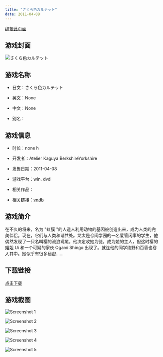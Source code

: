 ```yaml
---
title: "さくら色カルテット"
date: 2011-04-08
---
```

[编辑此页面](https://github.com/ACG-3/ADV3-source/blob/main/source/_posts/%E3%81%95%E3%81%8F%E3%82%89%E8%89%B2%E3%82%AB%E3%83%AB%E3%83%86%E3%83%83%E3%83%88.md)

## 游戏封面

![さくら色カルテット](https%3A//pan.timero.xyz/onedrive/img_lib_001/%E3%81%95%E3%81%8F%E3%82%89%E8%89%B2%E3%82%AB%E3%83%AB%E3%83%86%E3%83%83%E3%83%88_cover.avif)


## 游戏名称

- 日文：さくら色カルテット
- 英文：None
- 中文：None

- 别名：


## 游戏信息

- 时长：none h
- 开发者：Atelier Kaguya BerkshireYorkshire
- 发售日期：2011-04-08
- 游戏平台：win, dvd
- 相关作品：

- 相关链接：[vndb](https://vndb.org/v6393)


## 游戏简介

在不久的将来，名为 "虹膜 "的人造人利用动物的基因被创造出来，成为人类的完美伴侣。现在，它们与人类和谐共处。龙太是仓间学园的一名爱管闲事的学生，他偶然发现了一只名叫樱的流浪鸢尾。他决定收她为徒，成为她的主人，但这时樱的姐姐 Ui 和一个可疑的家伙 Ogami Shingo 出现了。就连他的同学绫野和百香也卷入其中。她似乎有很多秘密......




## 下载链接

[点击下载](https://pan.timero.xyz/onedrive/adv_lib_001/%E3%81%95%E3%81%8F%E3%82%89%E8%89%B2%E3%82%AB%E3%83%AB%E3%83%86%E3%83%83%E3%83%88)


## 游戏截图


![Screenshot 1](https%3A//pan.timero.xyz/onedrive/img_lib_001/%E3%81%95%E3%81%8F%E3%82%89%E8%89%B2%E3%82%AB%E3%83%AB%E3%83%86%E3%83%83%E3%83%88_Screenshot_1.avif)

![Screenshot 2](https%3A//pan.timero.xyz/onedrive/img_lib_001/%E3%81%95%E3%81%8F%E3%82%89%E8%89%B2%E3%82%AB%E3%83%AB%E3%83%86%E3%83%83%E3%83%88_Screenshot_2.avif)

![Screenshot 3](https%3A//pan.timero.xyz/onedrive/img_lib_001/%E3%81%95%E3%81%8F%E3%82%89%E8%89%B2%E3%82%AB%E3%83%AB%E3%83%86%E3%83%83%E3%83%88_Screenshot_3.avif)

![Screenshot 4](https%3A//pan.timero.xyz/onedrive/img_lib_001/%E3%81%95%E3%81%8F%E3%82%89%E8%89%B2%E3%82%AB%E3%83%AB%E3%83%86%E3%83%83%E3%83%88_Screenshot_4.avif)

![Screenshot 5](https%3A//pan.timero.xyz/onedrive/img_lib_001/%E3%81%95%E3%81%8F%E3%82%89%E8%89%B2%E3%82%AB%E3%83%AB%E3%83%86%E3%83%83%E3%83%88_Screenshot_5.avif)

